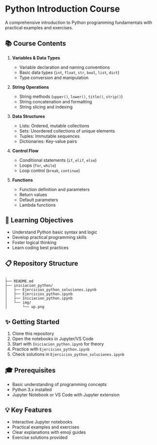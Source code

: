 # Python Introduction Course

A comprehensive introduction to Python programming fundamentals with practical examples and exercises.

## 📚 Course Contents

1. **Variables & Data Types**

   - Variable declaration and naming conventions
   - Basic data types (`int`, `float`, `str`, `bool`, `list`, `dict`)
   - Type conversion and manipulation

2. **String Operations**

   - String methods (`upper()`, `lower()`, `title()`, `strip()`)
   - String concatenation and formatting
   - String slicing and indexing

3. **Data Structures**

   - Lists: Ordered, mutable collections
   - Sets: Unordered collections of unique elements
   - Tuples: Immutable sequences
   - Dictionaries: Key-value pairs

4. **Control Flow**

   - Conditional statements (`if`, `elif`, `else`)
   - Loops (`for`, `while`)
   - Loop control (`break`, `continue`)

5. **Functions**
   - Function definition and parameters
   - Return values
   - Default parameters
   - Lambda functions

## 🎯 Learning Objectives

- Understand Python basic syntax and logic
- Develop practical programming skills
- Foster logical thinking
- Learn coding best practices

## 📋 Repository Structure

```
.
├── README.md
├── iniciacion_python/
│   ├── Ejercicios_python_soluciones.ipynb
│   ├── Ejercicios_python.ipynb
│   ├── Iniciacion_python.ipynb
│   └── img/
│       └── up.png
```

## ✨ Getting Started

1. Clone this repository
2. Open the notebooks in Jupyter/VS Code
3. Start with `Iniciacion_python.ipynb` for theory
4. Practice with `Ejercicios_python.ipynb`
5. Check solutions in `Ejercicios_python_soluciones.ipynb`

## 🎓 Prerequisites

- Basic understanding of programming concepts
- Python 3.x installed
- Jupyter Notebook or VS Code with Jupyter extension

## 💡 Key Features

- Interactive Jupyter notebooks
- Practical examples and exercises
- Clear explanations with emoji guides
- Exercise solutions provided
